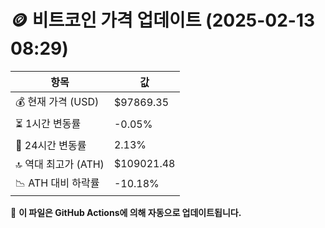 # 🪙 비트코인 가격 업데이트 (2025-02-13 08:29)

| 항목                | 값 |
|--------------------|----------------|
| 💰 현재 가격 (USD) | $97869.35 |
| ⏳ 1시간 변동률    | -0.05% |
| 📆 24시간 변동률   | 2.13% |
| 🔝 역대 최고가 (ATH) | $109021.48 |
| 📉 ATH 대비 하락률 | -10.18% |

🔄 **이 파일은 GitHub Actions에 의해 자동으로 업데이트됩니다.**
